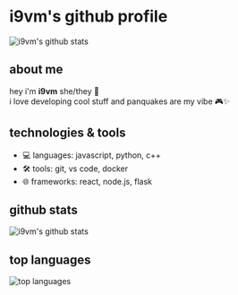 # i9vm's github profile

![i9vm's github stats](https://github-readme-stats.vercel.app/api?username=i9vm&show_icons=true&hide_title=true&count_private=true&hide=prs&theme=radical)

## about me

hey i'm **i9vm** she/they 🌈  
i love developing cool stuff and panquakes are my vibe 🎮✨

## technologies & tools

- 💻 languages: javascript, python, c++
- 🛠 tools: git, vs code, docker
- 🌐 frameworks: react, node.js, flask

## github stats

![i9vm's github stats](https://github-readme-stats.vercel.app/api?username=i9vm&show_icons=true&hide_title=true&count_private=true&hide=prs&theme=radical)

## top languages

![top languages](https://github-readme-stats.vercel.app/api/top-langs/?username=i9vm&langs_count=10&layout=compact&theme=radical)
